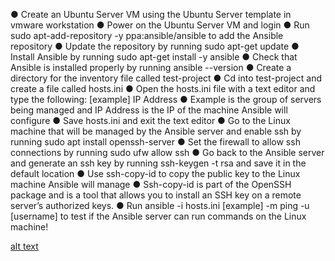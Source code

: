 ●	Create an Ubuntu Server VM using the Ubuntu Server template in vmware workstation
●	Power on the Ubuntu Server VM and login
●	Run sudo apt-add-repository -y ppa:ansible/ansible to add the Ansible repository
●	Update the repository by running sudo apt-get update
●	Install Ansible by running sudo apt-get install -y ansible
●	Check that Ansible is installed properly by running ansible --version
●	Create a directory for the inventory file called test-project
●	Cd into test-project and create a file called hosts.ini
●	Open the hosts.ini file with a text editor and type the following:
	[example]
	IP Address
●	Example is the group of servers being managed and IP Address is the IP of the machine Ansible will configure
●	Save hosts.ini and exit the text editor
●	Go to the Linux machine that will be managed by the Ansible server and enable ssh by running sudo apt install openssh-server
●	Set the firewall to allow ssh connections by running sudo ufw allow ssh
●	Go back to the Ansible server and generate an ssh key by running ssh-keygen -t rsa and save it in the default location
●	Use ssh-copy-id to copy the public key to the Linux machine Ansible will manage
●	Ssh-copy-id is part of the OpenSSH package and is a tool that allows you to install an SSH key on a remote server’s authorized keys.
●	Run ansible -i hosts.ini [example] -m ping -u [username] to test if the Ansible server can run commands on the Linux machine!

[alt text](ansibleserver.png)